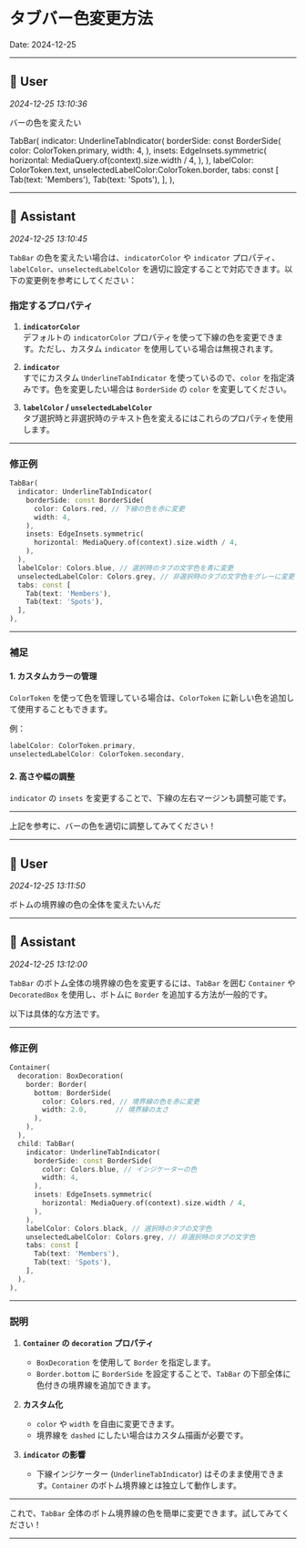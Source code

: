 # タブバー色変更方法

Date: 2024-12-25

---

## 👤 User
*2024-12-25 13:10:36*

バーの色を変えたい

TabBar(
                      indicator: UnderlineTabIndicator(
                        borderSide: const BorderSide(
                          color: ColorToken.primary,
                          width: 4,
                        ),
                        insets: EdgeInsets.symmetric(
                          horizontal: MediaQuery.of(context).size.width / 4,
                        ),
                      ),
                      labelColor: ColorToken.text,
                      unselectedLabelColor:ColorToken.border,
                      tabs: const [
                        Tab(text: 'Members'),
                        Tab(text: 'Spots'),
                      ],
                    ),

---

## 🤖 Assistant
*2024-12-25 13:10:45*

`TabBar` の色を変えたい場合は、`indicatorColor` や `indicator` プロパティ、`labelColor`、`unselectedLabelColor` を適切に設定することで対応できます。以下の変更例を参考にしてください：

### 指定するプロパティ

1. **`indicatorColor`**  
   デフォルトの `indicatorColor` プロパティを使って下線の色を変更できます。ただし、カスタム `indicator` を使用している場合は無視されます。

2. **`indicator`**  
   すでにカスタム `UnderlineTabIndicator` を使っているので、`color` を指定済みです。色を変更したい場合は `BorderSide` の `color` を変更してください。

3. **`labelColor` / `unselectedLabelColor`**  
   タブ選択時と非選択時のテキスト色を変えるにはこれらのプロパティを使用します。

---

### 修正例

```dart
TabBar(
  indicator: UnderlineTabIndicator(
    borderSide: const BorderSide(
      color: Colors.red, // 下線の色を赤に変更
      width: 4,
    ),
    insets: EdgeInsets.symmetric(
      horizontal: MediaQuery.of(context).size.width / 4,
    ),
  ),
  labelColor: Colors.blue, // 選択時のタブの文字色を青に変更
  unselectedLabelColor: Colors.grey, // 非選択時のタブの文字色をグレーに変更
  tabs: const [
    Tab(text: 'Members'),
    Tab(text: 'Spots'),
  ],
),
```

---

### 補足

#### 1. **カスタムカラーの管理**
`ColorToken` を使って色を管理している場合は、`ColorToken` に新しい色を追加して使用することもできます。

例：
```dart
labelColor: ColorToken.primary, 
unselectedLabelColor: ColorToken.secondary,
```

#### 2. **高さや幅の調整**
`indicator` の `insets` を変更することで、下線の左右マージンも調整可能です。

---

上記を参考に、バーの色を適切に調整してみてください！

---

## 👤 User
*2024-12-25 13:11:50*

ボトムの境界線の色の全体を変えたいんだ

---

## 🤖 Assistant
*2024-12-25 13:12:00*

`TabBar` のボトム全体の境界線の色を変更するには、`TabBar` を囲む `Container` や `DecoratedBox` を使用し、ボトムに `Border` を追加する方法が一般的です。

以下は具体的な方法です。

---

### 修正例

```dart
Container(
  decoration: BoxDecoration(
    border: Border(
      bottom: BorderSide(
        color: Colors.red, // 境界線の色を赤に変更
        width: 2.0,       // 境界線の太さ
      ),
    ),
  ),
  child: TabBar(
    indicator: UnderlineTabIndicator(
      borderSide: const BorderSide(
        color: Colors.blue, // インジケーターの色
        width: 4,
      ),
      insets: EdgeInsets.symmetric(
        horizontal: MediaQuery.of(context).size.width / 4,
      ),
    ),
    labelColor: Colors.black, // 選択時のタブの文字色
    unselectedLabelColor: Colors.grey, // 非選択時のタブの文字色
    tabs: const [
      Tab(text: 'Members'),
      Tab(text: 'Spots'),
    ],
  ),
),
```

---

### 説明

1. **`Container` の `decoration` プロパティ**  
   - `BoxDecoration` を使用して `Border` を指定します。
   - `Border.bottom` に `BorderSide` を設定することで、`TabBar` の下部全体に色付きの境界線を追加できます。

2. **カスタム化**  
   - `color` や `width` を自由に変更できます。
   - 境界線を `dashed` にしたい場合はカスタム描画が必要です。

3. **`indicator` の影響**  
   - 下線インジケーター (`UnderlineTabIndicator`) はそのまま使用できます。`Container` のボトム境界線とは独立して動作します。

---

これで、`TabBar` 全体のボトム境界線の色を簡単に変更できます。試してみてください！

---
